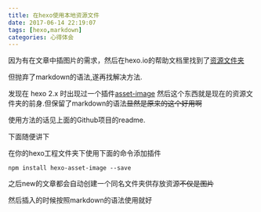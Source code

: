 ```yaml
---
title: 在hexo使用本地资源文件
date: 2017-06-14 22:19:07
tags: [hexo,markdown]
categories: 心得体会
---
```


因为有在文章中插图片的需求，然后在hexo.io的帮助文档里找到了[资源文件夹](https://hexo.io/zh-cn/docs/asset-folders.html)

但抛弃了markdown的语法,遂再找解决方法.

发现在 hexo 2.x 时出现过一个插件[asset-image](https://github.com/CodeFalling/hexo-asset-image)
然后这个东西就是现在的资源文件夹的前身.但保留了markdown的语法~~显然是原来的这个好用啊~~

使用方法的话见上面的Github项目的readme.

下面随便讲下

在你的hexo工程文件夹下使用下面的命令添加插件


``npm install hexo-asset-image --save``


之后new的文章都会自动创建一个同名文件夹供存放资源~~不仅是图片~~

然后插入的时候按照markdown的语法使用就好